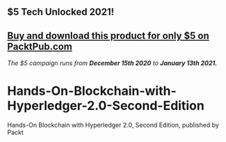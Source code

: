 ## $5 Tech Unlocked 2021!
[Buy and download this product for only $5 on PacktPub.com](https://www.packtpub.com/)
-----
*The $5 campaign         runs from __December 15th 2020__ to __January 13th 2021.__*

# Hands-On-Blockchain-with-Hyperledger-2.0-Second-Edition
Hands-On Blockchain with Hyperledger 2.0, Second Edition, published by Packt
